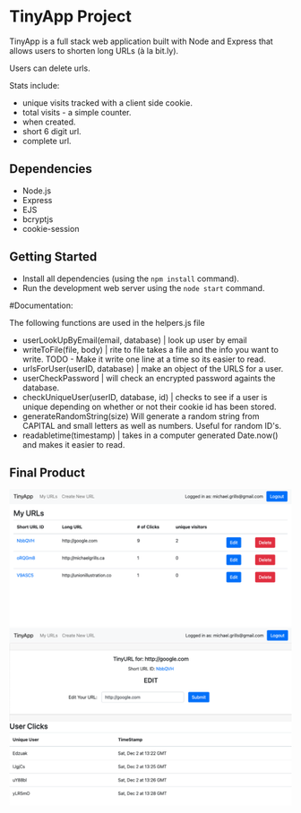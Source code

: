 # TinyApp Project

TinyApp is a full stack web application built with Node and Express that allows users to shorten long URLs (à la bit.ly).

Users can delete urls.

Stats include:

- unique visits tracked with a client side cookie.
- total visits - a simple counter.
- when created.
- short 6 digit url.
- complete url.

## Dependencies

- Node.js
- Express
- EJS
- bcryptjs
- cookie-session

## Getting Started

- Install all dependencies (using the `npm install` command).
- Run the development web server using the `node start` command.

#Documentation:

The following functions are used in the helpers.js file

- userLookUpByEmail(email, database) | look up user by email
- writeToFile(file, body) | rite to file takes a file and the info you want to write. TODO - Make it write one line at a time so its easier to read.
- urlsForUser(userID, database) | make an object of the URLS for a user.
- userCheckPassword | will check an encrypted password againts the database.
- checkUniqueUser(userID, database, id) | checks to see if a user is unique depending on whether or not their cookie id has been stored.
- generateRandomString(size) Will generate a random string from CAPITAL and small letters as well as numbers. Useful for random ID's.
- readabletime(timestamp) | takes in a computer generated Date.now() and makes it easier to read.

## Final Product

!["Screenshot of URLs page"](https://github.com/easydoesit/tinyapp/blob/master/docs/TinyApp01.png)
!["Screenshot of URL edit page"](https://github.com/easydoesit/tinyapp/blob/master/docs/TinyApp02.png)
